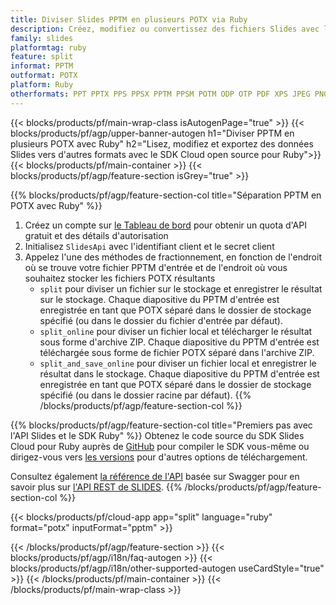 ```yaml
---
title: Diviser Slides PPTM en plusieurs POTX via Ruby
description: Créez, modifiez ou convertissez des fichiers Slides avec l'API REST et le SDK Ruby Open Source
family: slides
platformtag: ruby
feature: split
informat: PPTM
outformat: POTX
platform: Ruby
otherformats: PPT PPTX PPS PPSX PPTM PPSM POTM ODP OTP PDF XPS JPEG PNG BMP TIFF SVG HTML5 GIF XAML
---
```


{{< blocks/products/pf/main-wrap-class isAutogenPage="true" >}}
{{< blocks/products/pf/agp/upper-banner-autogen h1="Diviser PPTM en plusieurs POTX avec Ruby" h2="Lisez, modifiez et exportez des données Slides vers d'autres formats avec le SDK Cloud open source pour Ruby">}}
{{< blocks/products/pf/main-container >}}
{{< blocks/products/pf/agp/feature-section isGrey="true" >}}

{{% blocks/products/pf/agp/feature-section-col title="Séparation PPTM en POTX avec Ruby" %}}
1. Créez un compte sur <a href="https://dashboard.aspose.cloud/">le Tableau de bord</a> pour obtenir un quota d'API gratuit et des détails d'autorisation
1. Initialisez ```SlidesApi``` avec l'identifiant client et le secret client
1. Appelez l'une des méthodes de fractionnement, en fonction de l'endroit où se trouve votre fichier PPTM d'entrée et de l'endroit où vous souhaitez stocker les fichiers POTX résultants
    - ```split``` pour diviser un fichier sur le stockage et enregistrer le résultat sur le stockage. Chaque diapositive du PPTM d'entrée est enregistrée en tant que POTX séparé dans le dossier de stockage spécifié (ou dans le dossier du fichier d'entrée par défaut).
    - ```split_online``` pour diviser un fichier local et télécharger le résultat sous forme d'archive ZIP. Chaque diapositive du PPTM d'entrée est téléchargée sous forme de fichier POTX séparé dans l'archive ZIP.
    - ```split_and_save_online``` pour diviser un fichier local et enregistrer le résultat dans le stockage. Chaque diapositive du PPTM d'entrée est enregistrée en tant que POTX séparé dans le dossier de stockage spécifié (ou dans le dossier racine par défaut).
{{% /blocks/products/pf/agp/feature-section-col %}}

{{% blocks/products/pf/agp/feature-section-col title="Premiers pas avec l'API Slides et le SDK Ruby" %}}
Obtenez le code source du SDK Slides Cloud pour Ruby auprès de [GitHub](https://github.com/aspose-slides-cloud/aspose-slides-cloud-ruby) pour compiler le SDK vous-même ou dirigez-vous vers [les versions](https://releases.aspose.cloud/) pour d'autres options de téléchargement.

Consultez également [la référence de l'API](https://apireference.aspose.cloud/slides/) basée sur Swagger pour en savoir plus sur [l'API REST de SLIDES](https://products.aspose.cloud/slides/curl/).
{{% /blocks/products/pf/agp/feature-section-col %}}

{{< blocks/products/pf/cloud-app app="split" language="ruby" format="potx" inputFormat="pptm" >}}

{{< /blocks/products/pf/agp/feature-section >}}
{{< blocks/products/pf/agp/i18n/faq-autogen >}}
{{< blocks/products/pf/agp/i18n/other-supported-autogen useCardStyle="true" >}}
{{< /blocks/products/pf/main-container >}}
{{< /blocks/products/pf/main-wrap-class >}}